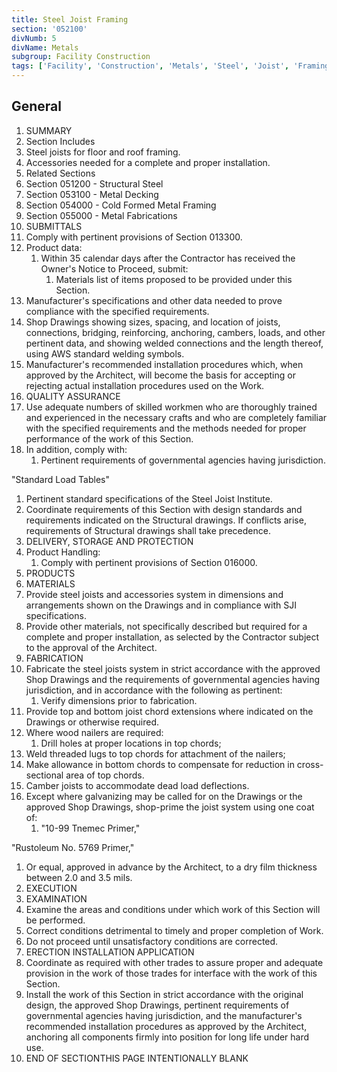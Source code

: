```yaml
---
title: Steel Joist Framing
section: '052100'
divNumb: 5
divName: Metals
subgroup: Facility Construction
tags: ['Facility', 'Construction', 'Metals', 'Steel', 'Joist', 'Framing']
---
```



## General

   1. SUMMARY
   1. Section Includes
   1. Steel joists for floor and roof framing.
   1. Accessories needed for a complete and proper installation.
   1. Related Sections
   1. Section 051200 - Structural Steel
   1. Section 053100 - Metal Decking
   1. Section 054000 - Cold Formed Metal Framing
   1. Section 055000 - Metal Fabrications
   1. SUBMITTALS
   1. Comply with pertinent provisions of Section 013300.
   1. Product data:
      1. Within 35 calendar days after the Contractor has received the Owner's Notice to Proceed, submit:
            1. Materials list of items proposed to be provided under this Section.
   1. Manufacturer's specifications and other data needed to prove compliance with the specified requirements.
   1. Shop Drawings showing sizes, spacing, and location of joists, connections, bridging, reinforcing, anchoring, cambers, loads, and other pertinent data, and showing welded connections and the length thereof, using AWS standard welding symbols.
   1. Manufacturer's recommended installation procedures which, when approved by the Architect, will become the basis for accepting or rejecting actual installation procedures used on the Work.
   1. QUALITY ASSURANCE
   1. Use adequate numbers of skilled workmen who are thoroughly trained and experienced in the necessary crafts and who are completely familiar with the specified requirements and the methods needed for proper performance of the work of this Section.
   1. In addition, comply with:
      1. Pertinent requirements of governmental agencies having jurisdiction.

"Standard Load Tables"
   1. Pertinent standard specifications of the Steel Joist Institute.
   1. Coordinate requirements of this Section with design standards and requirements indicated on the Structural drawings. If conflicts arise, requirements of Structural drawings shall take precedence.
   1. DELIVERY, STORAGE AND PROTECTION
   1. Product Handling:
      1. Comply with pertinent provisions of Section 016000.
   1. PRODUCTS
   1. MATERIALS
   1. Provide steel joists and accessories system in dimensions and arrangements shown on the Drawings and in compliance with SJI specifications.
   1. Provide other materials, not specifically described but required for a complete and proper installation, as selected by the Contractor subject to the approval of the Architect.
   1. FABRICATION
   1. Fabricate the steel joists system in strict accordance with the approved Shop Drawings and the requirements of governmental agencies having jurisdiction, and in accordance with the following as pertinent:
      1. Verify dimensions prior to fabrication.
   1. Provide top and bottom joist chord extensions where indicated on the Drawings or otherwise required.
   1. Where wood nailers are required:
      1. Drill holes at proper locations in top chords;
   1. Weld threaded lugs to top chords for attachment of the nailers;
   1. Make allowance in bottom chords to compensate for reduction in cross-sectional area of top chords.
   1. Camber joists to accommodate dead load deflections.
   1. Except where galvanizing may be called for on the Drawings or the approved Shop Drawings, shop-prime the joist system using one coat of:
      1. "10-99 Tnemec Primer,"

"Rustoleum No. 5769 Primer,"
   1. Or equal, approved in advance by the Architect, to a dry film thickness between 2.0 and 3.5 mils.
   1. EXECUTION
   1. EXAMINATION
   1. Examine the areas and conditions under which work of this Section will be performed.
   1. Correct conditions detrimental to timely and proper completion of Work.
   1. Do not proceed until unsatisfactory conditions are corrected.
   1. ERECTION INSTALLATION APPLICATION
   1. Coordinate as required with other trades to assure proper and adequate provision in the work of those trades for interface with the work of this Section.
   1. Install the work of this Section in strict accordance with the original design, the approved Shop Drawings, pertinent requirements of governmental agencies having jurisdiction, and the manufacturer's recommended installation procedures as approved by the Architect, anchoring all components firmly into position for long life under hard use.
1. END OF SECTIONTHIS PAGE INTENTIONALLY BLANK

